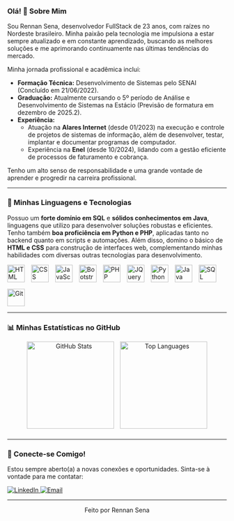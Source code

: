 ### Olá! 👋 Sobre Mim

Sou Rennan Sena, desenvolvedor FullStack de 23 anos, com raízes no Nordeste brasileiro. Minha paixão pela tecnologia me impulsiona a estar sempre atualizado e em constante aprendizado, buscando as melhores soluções e me aprimorando continuamente nas últimas tendências do mercado.

Minha jornada profissional e acadêmica inclui:
-   **Formação Técnica:** Desenvolvimento de Sistemas pelo SENAI (Concluído em 21/06/2022).
-   **Graduação:** Atualmente cursando o 5º período de Análise e Desenvolvimento de Sistemas na Estácio (Previsão de formatura em dezembro de 2025.2).
-   **Experiência:**
    *   Atuação na **Alares Internet** (desde 01/2023) na execução e controle de projetos de sistemas de informação, além de desenvolver, testar, implantar e documentar programas de computador.
    *   Experiência na **Enel** (desde 10/2024), lidando com a gestão eficiente de processos de faturamento e cobrança.

Tenho um alto senso de responsabilidade e uma grande vontade de aprender e progredir na carreira profissional.

---

### 🚀 Minhas Linguagens e Tecnologias

Possuo um **forte domínio em SQL** e **sólidos conhecimentos em Java**, linguagens que utilizo para desenvolver soluções robustas e eficientes. Tenho também **boa proficiência em Python e PHP**, aplicadas tanto no backend quanto em scripts e automações. Além disso, domino o básico de **HTML e CSS** para construção de interfaces web, complementando minhas habilidades com diversas outras tecnologias para desenvolvimento.

<div style="display: flex; flex-wrap: wrap; gap: 15px; align-items: center; justify-content: start;">
  <img 
      alt="HTML"
      title="HTML5" 
      width="40px" 
      src="https://cdn.jsdelivr.net/gh/devicons/devicon@latest/icons/html5/html5-original.svg" 
  />
  <img 
      alt="CSS" 
      title="CSS3"
      width="40px" 
      src="https://cdn.jsdelivr.net/gh/devicons/devicon@latest/icons/css3/css3-original.svg" 
  />
  <img 
      alt="JavaScript" 
      title="JavaScript"
      width="40px" 
      src="https://cdn.jsdelivr.net/gh/devicons/devicon@latest/icons/javascript/javascript-original.svg" 
  />
  <img 
      alt="Bootstrap"
      title="Bootstrap" 
      width="40px" 
      src="https://cdn.jsdelivr.net/gh/devicons/devicon@latest/icons/bootstrap/bootstrap-original.svg" 
  />
  <img 
      alt="PHP" 
      title="PHP"
      width="40px" 
      src="https://cdn.jsdelivr.net/gh/devicons/devicon@latest/icons/php/php-original.svg" 
  />
  <img 
      alt="JQuery" 
      title="JQuery"
      width="40px" 
      src="https://cdn.jsdelivr.net/gh/devicons/devicon@latest/icons/jquery/jquery-original.svg" 
  />
  <img 
      alt="Python" 
      title="Python"
      width="40px" 
      src="https://cdn.jsdelivr.net/gh/devicons/devicon@latest/icons/python/python-original.svg" 
  />
  <img 
      alt="Java" 
      title="Java"
      width="40px" 
      src="https://cdn.jsdelivr.net/gh/devicons/devicon@latest/icons/java/java-original.svg" 
  />
  <img 
      alt="SQL" 
      title="SQL"
      width="40px" 
      src="https://cdn.jsdelivr.net/gh/devicons/devicon@latest/icons/mysql/mysql-original.svg" 
  />
  <img 
      alt="Git" 
      title="Git"
      width="40px" 
      src="https://cdn.jsdelivr.net/gh/devicons/devicon@latest/icons/git/git-original.svg" 
  />
</div>

---

### 📊 Minhas Estatísticas no GitHub

<div align="center">
  <img 
    alt="GitHub Stats" 
    height="200" 
    style="margin-right: 10px; margin-bottom: 10px;" 
    src="https://github-readme-stats.vercel.app/api?username=Rennansena&show_icons=true&theme=tokyonight&include_all_commits=true&locale=pt-br" 
  />
  <img 
    alt="Top Languages" 
    height="200" 
    style="margin-bottom: 10px;" 
    src="https://github-readme-stats.vercel.app/api/top-langs/?username=Rennansena&theme=tokyonight&layout=compact&custom_title=Tecnologias&langs_count=10" 
  />
</div>

---

### 🤝 Conecte-se Comigo!

Estou sempre aberto(a) a novas conexões e oportunidades. Sinta-se à vontade para me contatar:

<p align="left">
  <a href="https://linkedin.com/in/rennan-sena-854761377" >
    <img src="https://img.shields.io/badge/LinkedIn-0077B5?style=for-the-badge&logo=linkedin&logoColor=white" alt="LinkedIn">
  </a>
  <a href="mailto:Rennansenna10@gmail.com">
    <img src="https://img.shields.io/badge/Email-D14836?style=for-the-badge&logo=gmail&logoColor=white" alt="Email">
  </a>
  <!-- Adicione outras redes sociais se desejar, como Instagram, Twitter, etc. -->
</p>

---

<p align="center">Feito por Rennan Sena</p>
